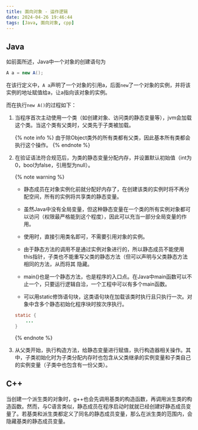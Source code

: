 ```yaml
---
title: 面向对象 - 运作逻辑
date: 2024-04-26 19:46:44
tags: [Java, 面向对象, cpp]
---
```


## Java

如前面所述，Java中一个对象的创建语句为

```java
A a = new A();
```

在该行定义中，`A a`声明了一个对象的引用a，后面`new`了一个对象的实例，并将该实例的地址赋值给a，让a指向该对象的实例。

而在执行`new A()`的过程如下：

1. 当程序首次主动使用一个类（如创建对象、访问类的静态变量等），jvm会加载这个类。当这个类有父类时，父类先于子类被加载。

    {% note info %}
    由于除Object类外的所有类都有父类，因此基本所有类都会执行这个操作。
    {% endnote %}
2. 在验证语法符合规范后，为类的静态变量分配内存，并设置默认初始值（int为0，bool为false，引用型为null）。

    {% note warning %}
    - 静态成员在对象实例化前就分配好内存了，在创建该类的实例时将不再分配空间，所有的实例将共享类的静态变量。

    - 虽然Java中没有全局变量，但这种静态变量在一个类的所有实例对象都可以访问（权限最严格能到这个程度），因此可以充当一部分全局变量的作用。

    - 使用时，直接引用类名即可，不需要引用对象的实例。

    - 由于静态方法的调用不是通过实例对象进行的，所以静态成员不能使用this指针，子类也不能重写父类的静态方法（但可以声明与父类静态方法相同的方法，从而将其 隐藏。

    - main()也是一个静态方法，也是程序的入口点。在Java中main函数可以不止一个，只要运行逻辑自洽，一个工程中可以有多个main函数。

    - 可以用static修饰语句块，这类语句块在加载该类时执行且只执行一次。对象中含多个静态初始化程序块时按次序执行。

    ```java
    static {
        ...
    }
    ```

    {% endnote %}
3. 从父类开始，执行构造方法，给静态变量进行赋值，执行构造器相关操作。其中，子类初始化时为子类分配内存时也包含从父类继承的实例变量和子类自己的实例变量（子类中也包含有一份父类）。

## C++

当创建一个派生类的对象时，g++也会先调用基类的构造函数，再调用派生类的构造函数。然而，与C语言类似，静态成员在程序启动时就就已经创建好静态成员变量了。若基类和派生类都定义了同名的静态成员变量，那么在派生类的范围内，会隐藏基类的静态成员变量。
